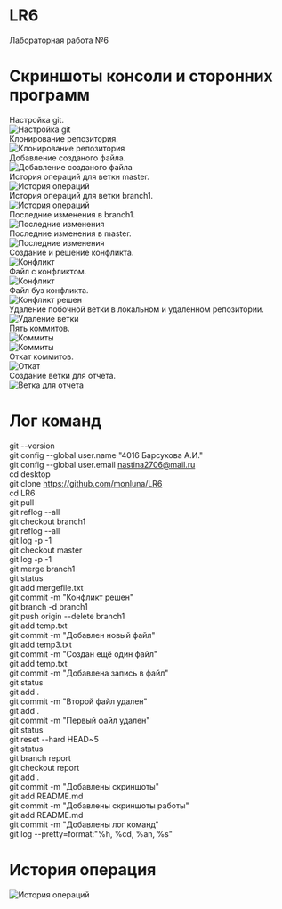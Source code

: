 # LR6
Лабораторная работа №6
# Скриншоты консоли и сторонних программ
Настройка git.<br>
![Настройка git](./images/скрин1.PNG)<br>
Клонирование репозитория.<br>
![Клонирование репозитория](./images/скрин2.PNG)<br>
Добавление созданого файла.<br>
![Добавление созданого файла](./images/скрин3.PNG)<br>
История операций для ветки master.<br>
![История операций](./images/скрин4.PNG)<br>
История операций для ветки branch1.<br>
![История операций](./images/скрин5.PNG)<br>
Последние изменения в branch1.<br>
![Последние изменения](./images/скрин6.PNG)<br>
Последние изменения в master.<br>
![Последние изменения](./images/скрин7.PNG)<br>
Создание и решение конфликта.<br>
![Конфликт](/images/скрин8.png)<br>
Файл с конфликтом.<br>
![Конфликт](/images/блокнот1.png)<br>
Файл буз конфликта.<br>
![Конфликт решен](./images/блокнот2.PNG)<br>
Удаление побочной ветки в локальном и удаленном репозитории.<br>
![Удаление ветки](./images/скрин9.PNG)<br>
Пять коммитов.<br>
![Коммиты](./images/скрин10.PNG)<br>
![Коммиты](./images/скрин11.PNG)<br>
Откат коммитов.<br>
![Откат](./images/скрин12.PNG)<br>
Создание ветки для отчета.<br>
![Ветка для отчета](./images/скрин13.PNG)<br>
# Лог команд
git --version<br>
git config --global user.name "4016 Барсукова А.И."<br>
git config --global user.email nastina2706@mail.ru<br>
cd desktop<br>
git clone https://github.com/monluna/LR6<br>
cd LR6<br>
git pull<br>
git reflog --all<br>
git checkout branch1<br>
git reflog --all<br>
git log -p -1<br>
git checkout master<br>
git log -p -1<br>
git merge branch1<br>
git status<br>
git add mergefile.txt<br>
git commit -m "Конфликт решен"<br>
git branch -d branch1<br>
git push origin --delete branch1<br>
git add temp.txt<br>
git commit -m "Добавлен новый файл"<br>
git add temp3.txt<br>
git commit -m "Создан ещё один файл"<br>
git add temp.txt<br>
git commit -m "Добавлена запись в файл"<br>
git status<br>
git add .<br>
git commit -m "Второй файл удален"<br>
git add .<br>
git commit -m "Первый файл удален"<br>
git status<br>
git reset --hard HEAD~5<br>
git status<br>
git branch report<br>
git checkout report<br>
git add .<br>
git commit -m "Добавлены скриншоты"<br>
git add README.md<br>
git commit -m "Добавлены скриншоты работы"<br>
git add README.md<br>
git commit -m "Добавлены лог команд"<br>
git log --pretty=format:"%h, %cd, %an, %s"<br>
# История операция
![История операций](./images/скрин14.PNG)